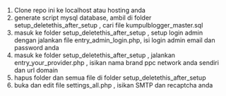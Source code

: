 1. Clone repo ini ke localhost atau hosting anda
2. generate script mysql database, ambil di folder setup_deletethis_after_setup , cari file kumpulblogger_master.sql
3.  masuk ke folder setup_deletethis_after_setup , setup login admin dengan jalankan file entry_admin_login.php, isi login admin email dan password anda
4.  masuk ke folder setup_deletethis_after_setup , jalankan entry_your_provider.php , isikan nama brand ppc network anda sendiri dan url domain
5.  hapus folder dan semua file di folder setup_deletethis_after_setup
6.  buka dan edit file settings_all.php , isikan SMTP dan recaptcha anda

   
